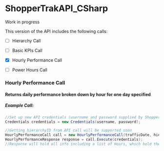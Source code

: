 # ShopperTrakAPI_CSharp
 Work in progress

This version of the API includes the following calls:

- [ ] Hierarchy Call
- [ ] Basic KPIs Call
- [x] Hourly Performance Call
- [ ] Power Hours Call


### Hourly Performance Call
#### Returns daily performance broken down by hour for one day specified

##### Example Call:
```csharp
//Set up new API credentials (username and password supplied by ShopperTrak)
Credentials credentials = new Credentials(username, password);

//Getting hierarchyID from API call will be supported soon
HourlyPerformanceCall call = new HourlyPerformanceCall(trafficDate, hierarchyID);
HourlyPerformanceResponse response = call.Execute(credentials);
//Response will hold all info including a list of Hours, which hold the data for that hour.
```

